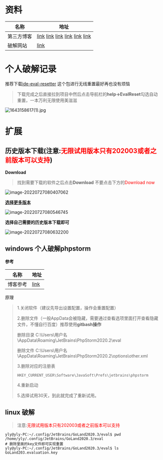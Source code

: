 # 资料

| 名称       | 地址                                                         |
| ---------- | ------------------------------------------------------------ |
| 第三方博客 | [link](https://exception.site/) [link](http://web.52shizhan.cn/ide?k=phpstorm) [link](https://www.789zhao.com/blog/JG093W033ZAJ.HTML) [link](https://blog.alipay168.cn/index/detail/item/587.html) [link](https://www.mano100.cn/thread-1942-1-1.html)  [link](https://www.yuque.com/u30882/rx39g7/dhe52q) |
| 破解网站   | [link](https://jetbra.in/ed66823c-d42c-4f85-bb2e-655591c2b748.html) |

# 个人破解记录

推荐下载[ide-eval-resetter](https://yaoliuyang.lanzoul.com/i9NKpz9mmib) 这个包进行无线重置最好再也没有烦恼

> 下载完成之后直接拉到项目中然后点击导航栏的**help->EvalReset**勾选自动重置，一本万利无限使用美滋滋

![1643158617(1).jpg](https://s2.loli.net/2022/01/26/YQqacPemiF5DVXZ.png)

# 扩展

## 历史版本下载(注意:<font color="red">无限试用版本只有202003或者之前版本可以支持</font>)

**Download**

> 找到需要下载的软件之后点击**Download** 不要点击下方的<font color='red'>Download now</font> 

![image-20220727080407062](https://yaoliuyang-blog-images.oss-cn-beijing.aliyuncs.com/blogImages/image-20220727080407062.png)

[**选择更多版本**](https://www.jetbrains.com.cn/en-us/phpstorm/download/other.html)

![image-20220727080546745](https://yaoliuyang-blog-images.oss-cn-beijing.aliyuncs.com/blogImages/image-20220727080546745.png)

**选择自己需要的历史版本下载即可**

![image-20220727080632200](https://yaoliuyang-blog-images.oss-cn-beijing.aliyuncs.com/blogImages/image-20220727080632200.png)

## windows 个人破解phpstorm

**参考**

| 名称     | 地址                                                         |
| -------- | ------------------------------------------------------------ |
| 博客参考 | [link](https://blog.alipay168.cn/index/detail/item/587.html) |

原理

> 1.关闭软件（建议先导出设置配置，操作会重置配置）
>
> 2.删除文件（一般AppData会被隐藏，需要通过查看选项里面打开查看隐藏文件，不懂自行百度）推荐使用**gitbash操作**
>
> 删除目录 C:\Users\用户名\AppData\Roaming\JetBrains\PhpStorm2020.2\eval
>
> 删除文件 C:\Users\用户名\AppData\Roaming\JetBrains\PhpStorm2020.2\options\other.xml
>
> 3.删除对应的注册表
>
> ``HKEY_CURRENT_USER\Software\JavaSoft\Prefs\jetbrains\phpstorm``
>
> 4.重新启动
>
> 5.选择试用30天，到此就完成了重新试用。

## linux 破解

> 注意:<font color="red">无限试用版本只有202003或者之前版本可以支持</font>

```shell
yly@yly-PC:~/.config/JetBrains/GoLand2020.3/eval$ pwd   /home/yly/.config/JetBrains/GoLand2020.3/eval
# 删除里面的key文件即可实现重置
yly@yly-PC:~/.config/JetBrains/GoLand2020.3/eval$ ls GoLand203.evaluation.key
```

